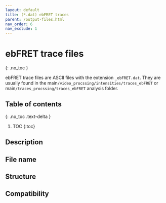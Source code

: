 ```yaml
---
layout: default
title: (*.dat) ebFRET traces
parent: /output-files.html
nav_order: 6
nav_exclude: 1
---
```



# ebFRET trace files
{: .no_toc }

ebFRET trace files are ASCII files with the extension `_ebFRET.dat`. They are usually found in the main`/video_procssing/intensities/traces_ebFRET` or main`/traces_procssing/traces_ebFRET` analysis folder.

## Table of contents
{: .no_toc .text-delta }

1. TOC
{:toc}

## Description

## File name

## Structure

## Compatibility
